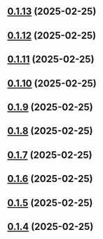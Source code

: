## [0.1.13](https://github.com/binary-braids/terraform-oracle/compare/v0.1.12...v0.1.13) (2025-02-25)



## [0.1.12](https://github.com/binary-braids/terraform-oracle/compare/v0.1.11...v0.1.12) (2025-02-25)



## [0.1.11](https://github.com/binary-braids/terraform-oracle/compare/v0.1.10...v0.1.11) (2025-02-25)



## [0.1.10](https://github.com/binary-braids/terraform-oracle/compare/v0.1.9...v0.1.10) (2025-02-25)



## [0.1.9](https://github.com/binary-braids/terraform-oracle/compare/v0.1.8...v0.1.9) (2025-02-25)



## [0.1.8](https://github.com/binary-braids/terraform-oracle/compare/v0.1.7...v0.1.8) (2025-02-25)



## [0.1.7](https://github.com/binary-braids/terraform-oracle/compare/v0.1.6...v0.1.7) (2025-02-25)



## [0.1.6](https://github.com/binary-braids/terraform-oracle/compare/v0.1.5...v0.1.6) (2025-02-25)



## [0.1.5](https://github.com/binary-braids/terraform-oracle/compare/v0.1.4...v0.1.5) (2025-02-25)



## [0.1.4](https://github.com/binary-braids/terraform-oracle/compare/v0.1.3...v0.1.4) (2025-02-25)



